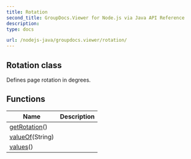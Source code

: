 ```yaml
---
title: Rotation
second_title: GroupDocs.Viewer for Node.js via Java API Reference
description: 
type: docs

url: /nodejs-java/groupdocs.viewer/rotation/
---
```


## Rotation class

 Defines page rotation in degrees.
 

## Functions

| Name | Description |
| --- | --- |
| [getRotation](getrotation)() |  |
| [valueOf](valueof)(String) |  |
| [values](values)() |  |
